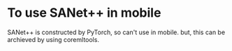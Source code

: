 
# To use SANet++ in mobile

SANet++ is constructed by PyTorch, so can't use in mobile. but,  this can be archieved by using coremltools.
